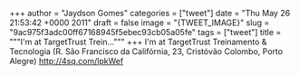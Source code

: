 
+++
author = "Jaydson Gomes"
categories = ["tweet"]
date = "Thu May 26 21:53:42 +0000 2011"
draft = false
image = "{TWEET_IMAGE}"
slug = "9ac975f3adc00ff67168945f5ebec93cb05a05fe"
tags = ["tweet"]
title = """I'm at TargetTrust  Trein..."""
+++
I'm at TargetTrust  Treinamento & Tecnologia (R. São Francisco da Califórnia, 23, Cristóvão Colombo, Porto Alegre) http://4sq.com/lpkWef
